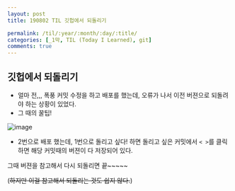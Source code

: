 ```yaml
---
layout: post
title: 190802 TIL 깃헙에서 되돌리기

permalink: /til/:year/:month/:day/:title/
categories: [_1막, TIL (Today I Learned), git]
comments: true
---
```


## **깃헙에서 되돌리기**

- 얼마 전,,, 폭풍 커밋 수정을 하고 배포를 했는데, 오류가 나서 이전 버젼으로 되돌려야 하는 상황이 있었다.
- 그 때의 꿀팁! 

![image](https://user-images.githubusercontent.com/52398266/62816467-09146a00-bb63-11e9-846e-82ab865c61c1.png)

- 2번으로 배포 했는데, 1번으로 돌리고 싶다! 하면 돌리고 싶은 커밋에서 `< >`를 클릭하면 해당 커밋때의 버젼이 다 저장되어 있다.

그때 버젼을 참고해서 다시 되돌리면 끝~~~~~

(~~하지만 이걸 참고해서 되돌리는 것도 쉽지 않다.~~)
